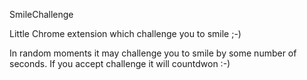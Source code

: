 SmileChallenge

Little Chrome extension which challenge you to smile ;-)

In random moments it may challenge you to smile by some number of seconds.
If you accept challenge it will countdwon :-)